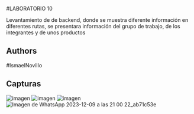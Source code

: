 #LABORATORIO 10 

Levantamiento de de backend, donde se muestra diferente información en diferentes rutas, se presentara información del grupo de trabajo, de los integrantes y de unos productos




## Authors
#IsmaelNovillo


## Capturas

![imagen](https://github.com/Ruizerick26/laboratorio9/assets/117743844/b4eb9025-c8f9-48f7-b89d-26a723b9de2d)
![imagen](https://github.com/Ruizerick26/laboratorio9/assets/117743844/ba349781-bfd5-4a50-9133-12ca3779b8aa)
![imagen](https://github.com/Ruizerick26/laboratorio9/assets/117743844/83403655-7fb8-4e87-9b44-1cf742c1ff03)
![Imagen de WhatsApp 2023-12-09 a las 21 00 22_ab71c53e](https://github.com/Ruizerick26/laboratorio9/assets/117743844/94f3369a-9869-4150-997d-80899edc859b)

